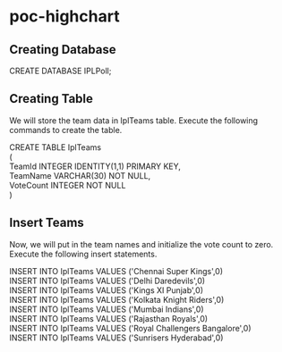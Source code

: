 # poc-highchart

## Creating Database

CREATE DATABASE IPLPoll;


## Creating Table
We will store the team data in IplTeams table. Execute the following commands to create the table.

CREATE TABLE IplTeams    
(  
TeamId INTEGER IDENTITY(1,1) PRIMARY KEY,  
TeamName VARCHAR(30) NOT NULL,  
VoteCount INTEGER NOT NULL  
) 

## Insert Teams
Now, we will put in the team names and initialize the vote count to zero. Execute the following insert statements.

INSERT INTO IplTeams VALUES ('Chennai Super Kings',0)  
INSERT INTO IplTeams VALUES ('Delhi Daredevils',0)  
INSERT INTO IplTeams VALUES ('Kings XI Punjab',0)  
INSERT INTO IplTeams VALUES ('Kolkata Knight Riders',0)  
INSERT INTO IplTeams VALUES ('Mumbai Indians',0)  
INSERT INTO IplTeams VALUES ('Rajasthan Royals',0)  
INSERT INTO IplTeams VALUES ('Royal Challengers Bangalore',0)  
INSERT INTO IplTeams VALUES ('Sunrisers Hyderabad',0) 
